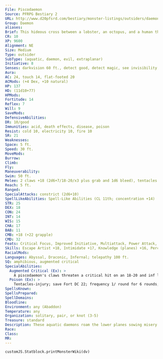 ```yaml
---
File: Piscodaemon
Source: PFRPG Bestiary 2
URL: http://www.d20pfsrd.com/bestiary/monster-listings/outsiders/daemons/piscodaemon
Group: Daemon
aliases: 
Brief: This hideous cross between a lobster, an octopus, and a human threatens enemies with powerful claws and writhing tentacles.
CR: 10
XP: 9600
Alignment: NE
Size: Medium
Type: outsider
SubType: (aquatic, daemon, evil, extraplanar)
Initiative: 8
Senses: darkvision 60 ft., detect good, detect magic, see invisibility; Perception +16
Aura: 
AC: 24, touch 14, flat-footed 20
ACMods: (+4 Dex, +10 natural)
HP: 137
HD: (11d10+77)
HPMods: 
Fortitude: 14
Reflex: 7
Will: 9
SaveMods: 
DefensiveAbilities: 
DR: 10/good
Immunities: acid, death effects, disease, poison
Resist: cold 10, electricity 10, fire 10
SR: 21
Weaknesses: 
Space: 5 ft.
Speed: 30 ft.
MoveMods: 
Burrow: 
Climb: 
Fly: 
Maneuverability: 
Swim: 50 ft.
Melee: 2 claws +18 (2d6+7/18-20/x3 plus grab and 1d6 bleed), tentacles +16 (1d10+3 plus poison)
Reach: 5 ft.
Ranged: 
SpecialAttacks: constrict (2d6+10)
SpellLikeAbilities: Spell-Like Abilities (CL 11th; concentration +14)  Constant-detect good, detect magic, see invisibility   At Will-dispel magic, greater teleport (self plus 50 lbs. of objects only)   3/day-fly, stinking cloud (DC 16)   1/day-summon (level 4, 1d3 hydrodaemons 35%)
STR: 25
DEX: 18
CON: 24
INT: 14
WIS: 15
CHA: 17
BAB: 11
CMB: +18 (+22 grapple)
CMD: 32
Feats: Critical Focus, Improved Initiative, Multiattack, Power Attack, Sickening Critical, Vital Strike
Skills: Escape Artist +18, Intimidate +17, Knowledge (planes) +16, Perception +16, Sense Motive +16, Stealth +18, Survival +16, Swim +29
RacialMods: 
Languages: Abyssal, Draconic, Infernal; telepathy 100 ft.
SQ: amphibious, augmented critical
SpecialAbilities:
  Augmented Critical (Ex): >
    A piscodaemon's claws threaten a critical hit on an 18-20 and inf lict x3 damage on a successful critical hit.
  Poison (Ex): >
    Tentacles-injury; save Fort DC 22; frequency 1/ round for 6 rounds; effect 1d2 Con plus staggered for 1 round; cure 2 consecutive saves.
SpellsKnown: 
SpellsPrepared: 
SpellDomains: 
Bloodline: 
Environment: any (Abaddon)
Temperature: any
Organization: solitary, pair, or knot (3-5)
Treasure: standard
Description: These aquatic daemons roam the lower planes sowing misery and blight. They delight in drawn-out deaths, poisoning creatures or dismembering victims to watch them slowly bleed out. On their home plane of Abaddon, piscodaemons gravitate toward the same aquatic regions inhabited by hydrodaemons, and often the stronger among their ranks end up leading armies of hydrodaemons against their enemies. These creatures serve as sergeants in the hierarchy of Abaddon, and run their units with an excess of cruelty and violence.  Instead of preying on the weak, piscodaemons enjoy targeting strong, well-armored warriors, knowing the pain of their weakening poison rests poorly on shoulders accustomed to bearing heavy weights and delivering devastating blows.  Piscodaemons are 7 feet tall and weigh 400 pounds.
Race: 
Class: 
MR: 
---
```

```dataviewjs
customJS.Statblock.printMonsterWiki(dv)
```
